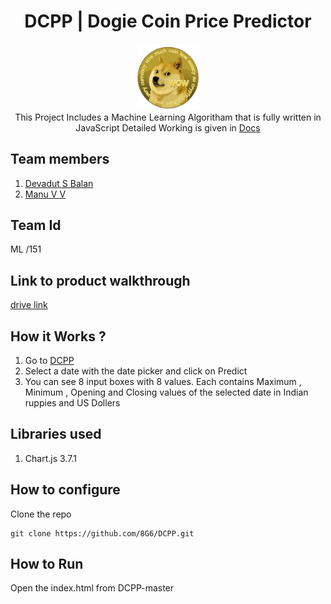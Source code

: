<div align='center'>
  <h1>DCPP | Dogie Coin Price Predictor</h1>
  <img src="https://raw.githubusercontent.com/8G6/DCPP/main/imgs/logo.png" alt="logo" width=20% height=20%>
  <br>
  This Project Includes a Machine Learning Algoritham that is fully written in JavaScript
  Detailed Working is given in <a href="https://8g6.github.io/DCPP/docs.html">Docs</a>
</div>

## Team members
1. [Devadut S Balan](https://github.com/8G6)
2. [Manu V V](https://github.com/manuviswakarmave)
## Team Id
ML /151
## Link to product walkthrough
[drive link](https://drive.google.com/file/d/1Y_96P3FvdQvcGwUJbj8krRTRtcmpvpoa/view)
## How it Works ?
1. Go to [DCPP](https://8g6.github.io/DCPP/)
2. Select a date with the date picker and click on Predict 
3. You can see 8 input boxes with 8 values. Each contains Maximum , Minimum , Opening and Closing values of the selected date in Indian ruppies and US Dollers
## Libraries used
1. Chart.js 3.7.1
## How to configure
Clone the repo
```console
git clone https://github.com/8G6/DCPP.git
```
## How to Run
Open the index.html from DCPP-master
